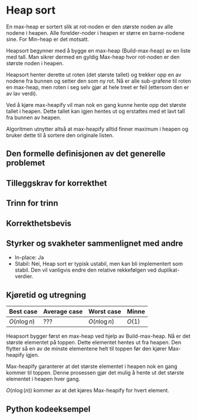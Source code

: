 # Heap sort
<!-- [E2] Forstå Heapsort -->

<!--
1. Kjenne den formelle definisjonen av det generelle problemet den løser
2. Kjenne til eventuelle tilleggskrav den stiller for å være korrekt
3. Vite hvordan den oppfører seg; kunne utføre algoritmen, trinn for trinn!
4. Forstå korrekthetsbeviset; hvordan og hvorfor virker algoritmen egentlig?
5. Kjenne til eventuelle styrker eller svakheter, sammenlignet med andre
6. Kjenne kjøretidene under ulike omstendigheter, og forstå utregningen
-->

En max-heap er sortert slik at rot-noden er den største noden av alle nodene i heapen. Alle forelder-noder i heapen er større en barne-nodene sine. For Min-heap er det motsatt.

Heapsort begynner med å bygge en max-heap (Build-max-heap) av en liste med tall. Man sikrer dermed en gyldig Max-heap hvor rot-noden er den største noden i heapen.

Heapsort henter derette ut roten (det største tallet) og trekker opp en av nodene fra bunnen og setter den som ny rot. Nå er alle sub-grafene til roten en max-heap, men roten i seg selv gjør at hele treet er feil (ettersom den er av lav verdi).

Ved å kjøre max-heapify vil man nok en gang kunne hente opp det største tallet i heapen. Dette tallet kan igjen hentes ut og erstattes med et lavt tall fra bunnen av heapen.

Algoritmen utnytter altså at max-heapify alltid finner maximum i heapen og bruker dette til å sortere den originale listen.

## Den formelle definisjonen av det generelle problemet
<!-- Et problem er relasjonen mellom input og output -->

## Tilleggskrav for korrekthet
<!-- Korrekhet: algoritmer virker, gir det svaret den skal -->
<!-- Eks: Binary search må ha en sortert liste -->

## Trinn for trinn
<!-- Pseudokode med forklaring -->

## Korrekthetsbevis
<!-- TBA -->

## Styrker og svakheter sammenlignet med andre

- In-place: Ja
- Stabil: Nei, Heap sort er typisk ustabil, men kan bli implementert som stabil. Den vil vanligvis endre den relative rekkefølgen ved duplikat-verdier.

## Kjøretid og utregning
<!-- Under ulike omstendigheter -->
Best case | Average case | Worst case | Minne
---------|----------|---------|--------
 $O(n \log n)$ | ??? | $O(n \log n)$ | $O(1)$
<!-- En heap bruker logaritmisk tid for å ta ut det største eller minste elementet i heapen (?) -->

Heapsort bygger først en max-heap ved hjelp av Build-max-heap. Nå er det største elementet på toppen. Dette elementet hentes ut fra heapen. Den flytter så en av de minste elementene helt til toppen før den kjører Max-heapify igjen.

Max-heapify garanterer at det største elementet i heapen nok en gang kommer til toppen. Denne prosessen gjør det mulig å hente ut det største elementet i heapen hver gang.

$O(n \log (n))$ kommer av at det kjøres Max-heapify for hvert element.

## Python kodeeksempel
